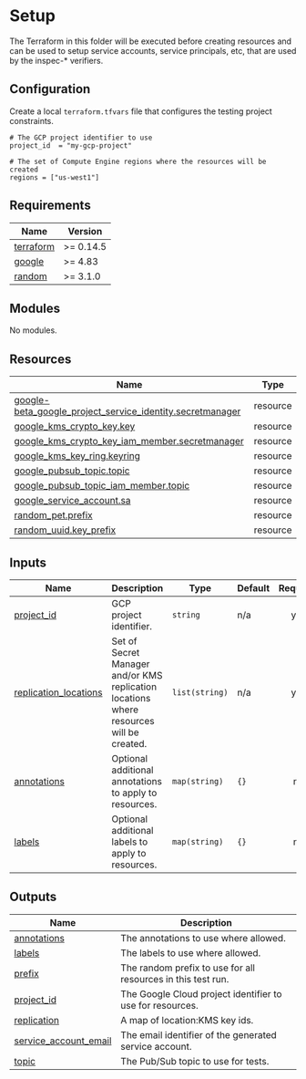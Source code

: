 # Setup

The Terraform in this folder will be executed before creating resources and can
be used to setup service accounts, service principals, etc, that are used by the
inspec-* verifiers.

## Configuration

Create a local `terraform.tfvars` file that configures the testing project
constraints.

```hcl
# The GCP project identifier to use
project_id  = "my-gcp-project"

# The set of Compute Engine regions where the resources will be created
regions = ["us-west1"]
```

<!-- markdownlint-disable MD033 MD034 -->
<!-- BEGINNING OF PRE-COMMIT-TERRAFORM DOCS HOOK -->
## Requirements

| Name | Version |
|------|---------|
| <a name="requirement_terraform"></a> [terraform](#requirement\_terraform) | >= 0.14.5 |
| <a name="requirement_google"></a> [google](#requirement\_google) | >= 4.83 |
| <a name="requirement_random"></a> [random](#requirement\_random) | >= 3.1.0 |

## Modules

No modules.

## Resources

| Name | Type |
|------|------|
| [google-beta_google_project_service_identity.secretmanager](https://registry.terraform.io/providers/hashicorp/google-beta/latest/docs/resources/google_project_service_identity) | resource |
| [google_kms_crypto_key.key](https://registry.terraform.io/providers/hashicorp/google/latest/docs/resources/kms_crypto_key) | resource |
| [google_kms_crypto_key_iam_member.secretmanager](https://registry.terraform.io/providers/hashicorp/google/latest/docs/resources/kms_crypto_key_iam_member) | resource |
| [google_kms_key_ring.keyring](https://registry.terraform.io/providers/hashicorp/google/latest/docs/resources/kms_key_ring) | resource |
| [google_pubsub_topic.topic](https://registry.terraform.io/providers/hashicorp/google/latest/docs/resources/pubsub_topic) | resource |
| [google_pubsub_topic_iam_member.topic](https://registry.terraform.io/providers/hashicorp/google/latest/docs/resources/pubsub_topic_iam_member) | resource |
| [google_service_account.sa](https://registry.terraform.io/providers/hashicorp/google/latest/docs/resources/service_account) | resource |
| [random_pet.prefix](https://registry.terraform.io/providers/hashicorp/random/latest/docs/resources/pet) | resource |
| [random_uuid.key_prefix](https://registry.terraform.io/providers/hashicorp/random/latest/docs/resources/uuid) | resource |

## Inputs

| Name | Description | Type | Default | Required |
|------|-------------|------|---------|:--------:|
| <a name="input_project_id"></a> [project\_id](#input\_project\_id) | GCP project identifier. | `string` | n/a | yes |
| <a name="input_replication_locations"></a> [replication\_locations](#input\_replication\_locations) | Set of Secret Manager and/or KMS replication locations where resources will be created. | `list(string)` | n/a | yes |
| <a name="input_annotations"></a> [annotations](#input\_annotations) | Optional additional annotations to apply to resources. | `map(string)` | `{}` | no |
| <a name="input_labels"></a> [labels](#input\_labels) | Optional additional labels to apply to resources. | `map(string)` | `{}` | no |

## Outputs

| Name | Description |
|------|-------------|
| <a name="output_annotations"></a> [annotations](#output\_annotations) | The annotations to use where allowed. |
| <a name="output_labels"></a> [labels](#output\_labels) | The labels to use where allowed. |
| <a name="output_prefix"></a> [prefix](#output\_prefix) | The random prefix to use for all resources in this test run. |
| <a name="output_project_id"></a> [project\_id](#output\_project\_id) | The Google Cloud project identifier to use for resources. |
| <a name="output_replication"></a> [replication](#output\_replication) | A map of location:KMS key ids. |
| <a name="output_service_account_email"></a> [service\_account\_email](#output\_service\_account\_email) | The email identifier of the generated service account. |
| <a name="output_topic"></a> [topic](#output\_topic) | The Pub/Sub topic to use for tests. |
<!-- END OF PRE-COMMIT-TERRAFORM DOCS HOOK -->
<!-- markdownlint-enable MD033 MD034 -->
